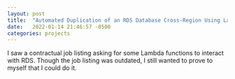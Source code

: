 ```yaml
---
layout: post
title:  "Automated Duplication of an RDS Database Cross-Region Using Lambda, EventBridge, and SNS"
date:   2022-01-14 21:46:57 -0500
categories: projects
---
```


I saw a contractual job listing asking for some Lambda functions to interact with RDS. Though the job listing was outdated, I still wanted to prove to myself that I could do it.<!--break-->


